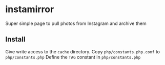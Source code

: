 # instamirror
Super simple page to pull photos from Instagram and archive them

## Install
Give write access to the `cache` directory.
Copy `php/constants.php.conf` to `php/constants.php`
Define the `TAG` constant in `php/constants.php`